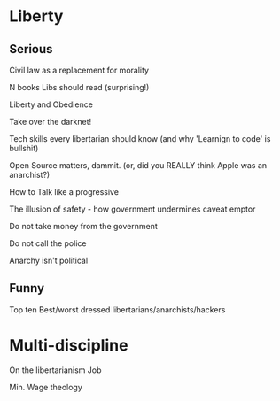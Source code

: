 # Liberty

## Serious

Civil law as a replacement for morality

N books Libs should read (surprising!)

Liberty and Obedience

Take over the darknet!

Tech skills every libertarian should know
(and why 'Learnign to code' is bullshit)

Open Source matters, dammit.
(or, did you REALLY think Apple was an anarchist?)

How to Talk like a progressive

The illusion of safety - how government undermines caveat emptor

Do not take money from the government

Do not call the police

Anarchy isn't political



## Funny

Top ten Best/worst dressed libertarians/anarchists/hackers



# Multi-discipline

On the libertarianism Job

Min. Wage theology

